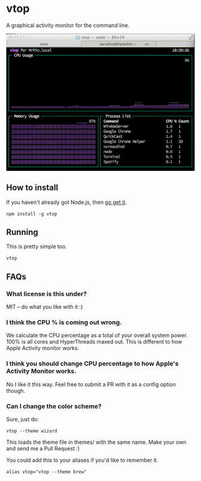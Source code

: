 vtop
=========

A graphical activity monitor for the command line.

![](docs/example.gif)

How to install
---

If you haven't already got Node.js, then [go get it](http://nodejs.org/).

```
npm install -g vtop
```

Running
---

This is pretty simple too.

```
vtop
```

FAQs
----

### What license is this under?

MIT – do what you like with it :)

### I think the CPU % is coming out wrong.

We calculate the CPU percentage as a total of your overall system power. 100% is all cores and HyperThreads maxed out. This is different to how Apple Activity monitor works.

### I think you should change CPU percentage to how Apple's Activity Monitor works.

No I like it this way. Feel free to submit a PR with it as a config option though.

### Can I change the color scheme?

Sure, just do:

```
vtop --theme wizard
```

This loads the theme file in themes/ with the same name. Make your own and send me a Pull Request :)

You could add this to your aliases if you'd like to remember it.

```
alias vtop="vtop --theme brew"
```


